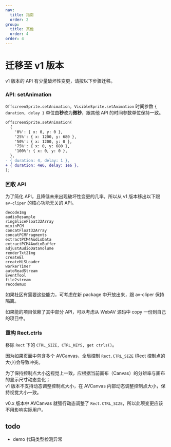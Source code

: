 ```yaml
---
nav:
  title: 指南
  order: 2
group:
  title: 其他
  order: 4
order: 4
---
```


# 迁移至 v1 版本

v1 版本的 API 有少量破坏性变更，请按以下步骤迁移。

### API: setAnimation

`OffscreenSprite.setAnimation, VisibleSprite.setAnimation` 时间参数 `{ duration, delay }` 单位由**秒**改为**微秒**，跟其他 API 的时间参数单位保持一致。

```diff
offscreenSprite.setAnimation(
  {
    '0%': { x: 0, y: 0 },
    '25%': { x: 1200, y: 680 },
    '50%': { x: 1200, y: 0 },
    '75%': { x: 0, y: 680 },
    '100%': { x: 0, y: 0 },
  },
- { duration: 4, delay: 1 },
+ { duration: 4e6, delay: 1e6 },
);
```

### 回收 API

为了简化 API，且降低未来出现破坏性变更的几率，所以从 v1 版本移出以下跟 `av-cliper` 的核心功能无关的 API。

```
decodeImg
audioResample
ringSliceFloat32Array
mixinPCM
concatFloat32Array
concatPCMFragments
extractPCM4AudioData
extractPCM4AudioBuffer
adjustAudioDataVolume
renderTxt2Img
createEl
createHLSLoader
workerTimer
autoReadStream
EventTool
file2stream
recodemux
```

如果社区有需要这些能力，可考虑在新 package 中开放出来，跟 av-cliper 保持隔离。

如果能的项目依赖了其中部分 API，可以考虑从 WebAV 源码中 copy 一份到自己的项目中。

### 重构 Rect.ctrls

移除 `Rect` 下的 `CTRL_SIZE, CTRL_KEYS, get ctrls()`。

因为如果页面中包含多个 AVCanvas，全局控制 `Rect.CTRL_SIZE` (Rect 控制点的大小)会导致冲突。

为了保持控制点大小这视觉上一致，应根据当前画布（Canvas）的分辨率与画布的显示尺寸动态变化；  
v1 版本不支持动态调整控制点大小，在 AVCanvas 内部动态调整控制点大小，保持视觉大小一致。

v0.x 版本中 AVCanvas 就强行动态调整了 `Rect.CTRL_SIZE`，所以此项变更应该不用影响实际用户。

## todo

- demo 代码类型检测异常
